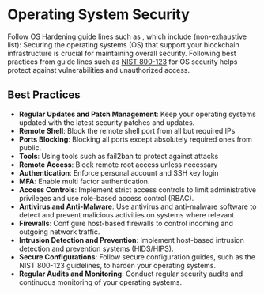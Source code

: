# Operating System Security
Follow OS Hardening guide lines such as , which include (non-exhaustive list):
Securing the operating systems (OS) that support your blockchain infrastructure is crucial for maintaining overall security. Following best practices from guide lines such as [NIST 800-123](https://nvlpubs.nist.gov/nistpubs/Legacy/SP/nistspecialpublication800-123.pdf) for OS security helps protect against vulnerabilities and unauthorized access.

## Best Practices

- **Regular Updates and Patch Management**: Keep your operating systems updated with the latest security patches and updates.
- **Remote Shell**: Block the remote shell port from all but required IPs
- **Ports Blocking**: Blocking all ports except absolutely required ones from public.
- **Tools**: Using tools such as fail2ban to protect against attacks
- **Remote Access**: Block remote root access unless necessary
- **Authentication**: Enforce personal account and SSH key login
- **MFA**: Enable multi factor authentication.
- **Access Controls**: Implement strict access controls to limit administrative privileges and use role-based access control (RBAC).
- **Antivirus and Anti-Malware**: Use antivirus and anti-malware software to detect and prevent malicious activities on systems where relevant
- **Firewalls**: Configure host-based firewalls to control incoming and outgoing network traffic.
- **Intrusion Detection and Prevention**: Implement host-based intrusion detection and prevention systems (HIDS/HIPS).
- **Secure Configurations**: Follow secure configuration guides, such as the NIST 800-123 guidelines, to harden your operating systems.
- **Regular Audits and Monitoring**: Conduct regular security audits and continuous monitoring of your operating systems.
